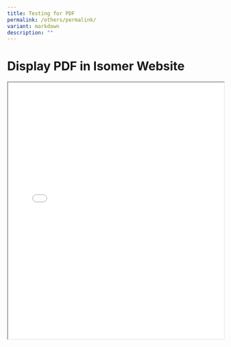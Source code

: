 ```yaml
---
title: Testing for PDF
permalink: /others/permalink/
variant: markdown
description: ""
---
```

# Display PDF in Isomer Website

<iframe height="600px" width="100%" src="/files/eng1.pdf"></iframe>


